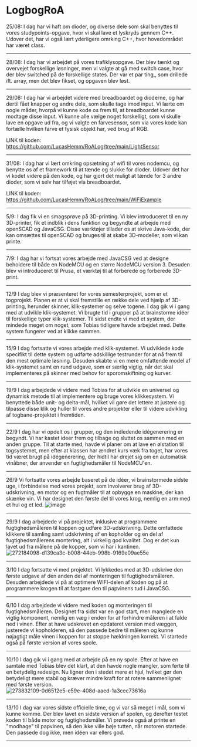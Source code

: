 # LogbogRoA

25/08:
I dag har vi haft om dioder, og diverse dele som skal benyttes til vores studypoints-opgave, hvor vi skal lave et lyskryds gennem C++.
Udover det, har vi også lært yderligere omrking C++, hvor hovedområdet har været class.

------------------------------------------------------------------------------------------------------------------------------------------------------------------------------------------------------------

28/08:
I dag har vi arbejdet på vores trafiklysopgave. Der blev tænkt og overvejet forskellige løsninger, men vi valgte at gå med switch case, hvor der blev switched på de forskellige states. Der var et par ting,, som drillede ift. array, men det blev fikset, og opgaven blev løst.

------------------------------------------------------------------------------------------------------------------------------------------------------------------------------------------------------------

29/08:
I dag har vi arbejdet videre med breadboardet og dioderne, og har dertil fået knapper og andre dele, som skulle tage imod input. Vi lærte om nogle måder, hvorpå vi kunne kode os frem til, at breadboardet kunne modtage disse input. Vi kunne alle vælge noget forskelligt, som vi skulle lave en opgave ud fra, og vi valgte en farvesensor, som via vores kode kan fortælle hvilken farve et fysisk objekt har, ved brug af RGB.

LINK til koden: https://github.com/LucasHemm/RoALog/tree/main/LightSensor

------------------------------------------------------------------------------------------------------------------------------------------------------------------------------------------------------------

31/08:
I dag har vi lært omkring opsætning af wifi til vores nodemcu, og benytte os af et framework til at tænde og slukke for dioder. Udover det har vi kodet videre på den kode, og har gjort det muligt at tænde for 3 andre dioder, som vi selv har tilføjet via breadboardet.

LINK til koden: https://github.com/LucasHemm/RoALog/tree/main/WiFiExample

------------------------------------------------------------------------------------------------------------------------------------------------------------------------------------------------------------

5/9:
I dag fik vi en smagsprøve på 3D-printing. Vi blev introduceret til en ny 3D-printer, fik et indblik i dens funktion og begyndte at arbejde med openSCAD og JavaCSG. Disse værktøjer tillader os at skrive Java-kode, der kan omsættes til openSCAD og bruges til at skabe 3D-modeller, som vi kan printe.

------------------------------------------------------------------------------------------------------------------------------------------------------------------------------------------------------------

7/9:
I dag har vi fortsat vores arbejde med JavaCSG ved at designe beholdere til både en NodeMCU og en større NodeMCU version 3. Desuden blev vi introduceret til Prusa, et værktøj til at forberede og forberede 3D-print.

------------------------------------------------------------------------------------------------------------------------------------------------------------------------------------------------------------

12/9
I dag blev vi præsenteret for vores semesterprojekt, som er et togprojekt. Planen er at vi skal fremstille en række dele ved hjælp af 3D-printing, herunder skinner, klik-systemer og selve togene. I dag gik vi i gang med at udvikle klik-systemet. Vi brugte tid i grupper på at brainstorme idéer til forskellige typer klik-systemer. Til sidst endte vi med et system, der mindede meget om noget, som Tobias tidligere havde arbejdet med. Dette system fungerer ved at klikke sammen.

------------------------------------------------------------------------------------------------------------------------------------------------------------------------------------------------------------

15/9
I dag fortsatte vi vores arbejde med klik-systemet. Vi udviklede kode specifikt til dette system og udførte adskillige testrunder for at nå frem til den mest optimale løsning. Desuden skabte vi en mere omfattende model af klik-systemet samt en rund udgave, som er særlig vigtig, når det skal implementeres på skinner med behov for sporomskiftning og kurver.

------------------------------------------------------------------------------------------------------------------------------------------------------------------------------------------------------------

19/9
I dag arbejdede vi videre med Tobias for at udvikle en universel og dynamisk metode til at implementere og bruge vores klikkesystem. Vi benyttede både unit- og delta-mål, hvilket vil gøre det lettere at justere og tilpasse disse klik og huller til vores andre projekter eller til videre udvikling af togbane-projektet i fremtiden.

------------------------------------------------------------------------------------------------------------------------------------------------------------------------------------------------------------

22/9
I dag har vi opdelt os i grupper, og den indledende idégenerering er begyndt. Vi har kastet ideer frem og tilbage og sluttet os sammen med en anden gruppe. Til at starte med, havde vi planer om at lave en ølstation til togsystemet, men efter at klassen har ændret kurs væk fra toget, har vores tid været brugt på idégenerering, der hidtil har drejet sig om en automatisk vinåbner, der anvender en fugtighedsmåler til NodeMCU'en.

------------------------------------------------------------------------------------------------------------------------------------------------------------------------------------------------------------

26/9
Vi fortsatte vores arbejde baseret på de idéer, vi brainstormede sidste uge, i forbindelse med vores projekt, som involverer brug af 3D-udskrivning, en motor og en fugtmåler til at opbygge en maskine, der kan skænke vin. Vi har designet den første del til vores krog, nemlig en arm med et hul og et led.
![image](https://github.com/hindsMarcus/LogbogRoA/assets/100131450/c46db1fa-0fdd-4d0f-9436-5376b5eb29ad)


------------------------------------------------------------------------------------------------------------------------------------------------------------------------------------------------------------

29/9
I dag arbejdede vi på projektet, inklusive at programmere fugtighedsmåleren til koppen og udføre 3D-udskrivning. Dette omfattede klikkere til samling samt udskrivning af en kopholder og en del af fugtighedsmålerens montering, alt i virkelig god kvalitet. Dog er det kun lavet ud fra målene på de kopper, som vi har i kantinen.
![272184098-d139ca3c-b008-44eb-998b-9169e09ae55e](https://github.com/hindsMarcus/LogbogRoA/assets/100131450/a9293126-973e-41bb-b6a5-2d929678b77d)


------------------------------------------------------------------------------------------------------------------------------------------------------------------------------------------------------------

3/10
I dag fortsatte vi med projektet. Vi lykkedes med at 3D-udskrive den første udgave af den anden del af monteringen til fugtighedsmåleren. Desuden arbejdede vi på at optimere WIFI-delen af koden og på at programmere krogen til at fastgøre den til papvinens tud i JavaCSG.

------------------------------------------------------------------------------------------------------------------------------------------------------------------------------------------------------------

6/10
I dag arbejdede vi videre med koden og monteringen til fugtighedsmåleren. Designet fra sidst var en god start, men manglede en vigtig komponent, nemlig en væg i enden for at forhindre måleren i at falde ned i vinen. Efter at have udskrevet en opdateret version med væggen, justerede vi kopholderen, så den passede bedre til måleren og kunne nøjagtigt måle vinen i koppen for at stoppe hældningen korrekt. Vi startede også på første version af vores spole.

------------------------------------------------------------------------------------------------------------------------------------------------------------------------------------------------------------

10/10
I dag gik vi i gang med at arbejde på en ny spole. Efter at have en samtale med Tobias blev det klart, at den havde nogle mangler, som førte til en betydelig redesign. Nu ligner den i stedet mere et hjul, hvilket gør den betydeligt mere stabil og kræver mindre kraft for at rotere sammenlignet med første version.
![273832109-0d6512e5-e59e-408d-aaed-1a3cec73616a](https://github.com/hindsMarcus/LogbogRoA/assets/100131450/7d620a19-6d3d-4859-990c-ae92d6e9f7d6)


------------------------------------------------------------------------------------------------------------------------------------------------------------------------------------------------------------

13/10
I dag var vores sidste officielle time, og vi var så meget i mål, som vi kunne komme. Der blev lavet en sidste version af spolen, og derefter testet koden til både motor og fugtighedsmåler. Vi prøvede også at printe en "modhage" til papvinen, så den ikke ville bøje tutten, når motoren startede. Den passede dog ikke, men idéen var ellers god.

------------------------------------------------------------------------------------------------------------------------------------------------------------------------------------------------------------
